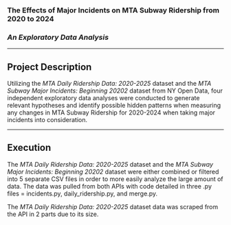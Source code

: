 ### The Effects of Major Incidents on MTA Subway Ridership from 2020 to 2024
### *An Exploratory Data Analysis*
___

## Project Description 
Utilizing the _MTA Daily Ridership Data: 2020-2025_ dataset and the _MTA Subway Major Incidents: Beginning 20202_ dataset from NY Open Data, four independent exploratory data analyses were conducted to generate relevant hypotheses and identify possible hidden patterns when measuring any changes in MTA Subway Ridership for 2020-2024 when taking major incidents into consideration.

___

## Execution
The _MTA Daily Ridership Data: 2020-2025_ dataset and the _MTA Subway Major Incidents: Beginning 20202_ dataset were either combined or filtered into 5 separate CSV files in order to more easily analyze the large amount of data. The data was pulled from both APIs with code detailed in three .py files = incidents.py, daily_ridership.py, and merge.py.

The _MTA Daily Ridership Data: 2020-2025_ dataset data was scraped from the API in 2 parts due to its size.